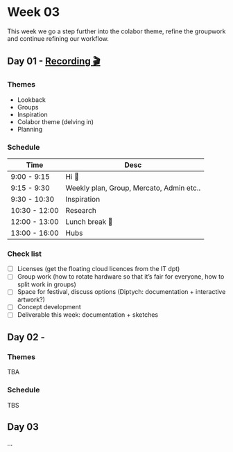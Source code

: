 # Week 03

This week we go a step further into the colabor theme, refine the groupwork and continue refining our workflow.

## Day 01 - [Recording :clapper:](#)

### Themes

- Lookback
- Groups
- Inspiration
- Colabor theme (delving in)
- Planning

### Schedule

| Time          | Desc                                     |
| ------------- | ---------------------------------------- |
| 9:00 - 9:15   | Hi :wave:                                |
| 9:15 - 9:30   | Weekly plan, Group, Mercato, Admin etc.. |
| 9:30 - 10:30  | Inspiration                              |
| 10:30 - 12:00 | Research                                 |
| 12:00 - 13:00 | Lunch break :hamburger:                  |
| 13:00 - 16:00 | Hubs                                     |

### Check list

- [ ] Licenses (get the floating cloud licences from the IT dpt)
- [ ] Group work (how to rotate hardware so that it’s fair for everyone, how to split work in groups)
- [ ] Space for festival, discuss options (Diptych: documentation + interactive artwork?)
- [ ] Concept development
- [ ] Deliverable this week: documentation + sketches

## Day 02 - 

### Themes

TBA

### Schedule

TBS

## Day 03

...